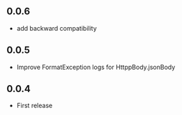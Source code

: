 ## 0.0.6

* add backward compatibility 

## 0.0.5

* Improve FormatException logs for HttppBody.jsonBody

## 0.0.4

* First release

